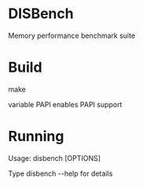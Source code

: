 DISBench
========

Memory performance benchmark suite

Build
========

make

variable PAPI enables PAPI support

Running
========
Usage:
disbench <test> [OPTIONS]

Type disbench --help for details
